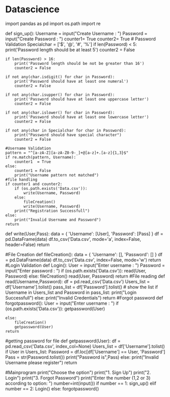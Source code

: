 # Datascience

import pandas as pd
import os.path
import re


def sign_up():
    Username = input("Create Username : ")
    Password = input("Create Password : ")
    counter1= True
    counter2= True
    # Password Validation
    Specialchar = ['$', '@', '#', '%']
    if len(Password) < 5:
        print('Password length should be at least 5')
        counter2 = False

    if len(Password) > 16:
        print('Password length should be not be greater than 16')
        counter2 = False

    if not any(char.isdigit() for char in Password):
        print('Password should have at least one numeral')
        counter2 = False

    if not any(char.isupper() for char in Password):
        print('Password should have at least one uppercase letter')
        counter2 = False

    if not any(char.islower() for char in Password):
        print('Password should have at least one lowercase letter')
        counter2 = False

    if not any(char in Specialchar for char in Password):
        print("Password should have special character")
        counter2 = False

    #Username Validation
    pattern = "^[a-zA-Z][a-zA-Z0-9-_]+@[a-z]+.[a-z]{1,3}$"
    if re.match(pattern, Username):
        counter1  = True
    else:
        counter1 = False
        print("Username pattern not matched")
    #file handling
    if counter1 and counter2:
        if (os.path.exists('Data.csv')):
            write(Username, Password)
        else:
            fileCreation()
            write(Username, Password)
        print("Registration Successfull")
    else:
        print("Invalid Username and Password")
    return

def write(User,Pass):
    data = {
        'Username': [User],
        'Password': [Pass]
    }
    df = pd.DataFrame(data)
    df.to_csv('Data.csv', mode='a', index=False, header=False)
    return

#File Creation
def fileCreation():
    data = {
        'Username': [],
        'Password': []
    }
    df = pd.DataFrame(data)
    df.to_csv('Data.csv', index=False, mode='w')
    return
#Login Validation
def Login():
    User = input("Enter username : ")
    Password = input("Enter password : ")
    if (os.path.exists('Data.csv')):
        read(User, Password)
    else:
        fileCreation()
        read(User, Password)
    return
#File reading
def read(Username,Password):
    df = pd.read_csv('Data.csv')
    Users_list = df['Username'].tolist()
    pass_list = df['Password'].tolist()
    # show the list
    if Username in Users_list and Password in pass_list:
        print("Login Successfull")
    else:
        print("Invalid Credentials")
    return
#Forgot password
def forgotpassword():
    User = input("Enter username : ")
    if (os.path.exists('Data.csv')):
        getpassword(User)

    else:
        fileCreation()
        getpassword(User)
    return
#getting password for file
def getpassword(User):
    df = pd.read_csv('Data.csv', index_col=None)
    Users_list = df['Username'].tolist()
    if User in Users_list:
        Password = df.loc[df['Username'] == User, 'Password']
        Pass = str(Password.tolist())
        print("Password is",Pass)
    else:
        print("Invalid Username please register")
    return


#Mainprogram
print("Choose the option")
print("1. Sign Up")
print("2. Login")
print("3. Forgot Password")
print("Enter the number (1,2 or 3) according to option: ")
number=int(input())
if number == 1:
    sign_up()
elif number == 2:
    Login()
else:
    forgotpassword()

